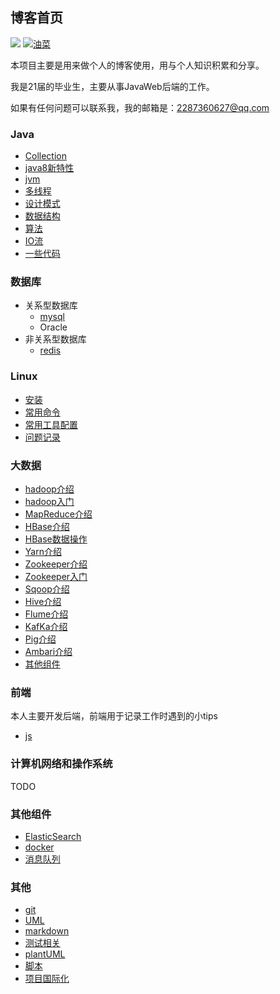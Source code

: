 ## 博客首页

![](https://img.shields.io/badge/码龄-3年-blue)    [![油菜](https://img.shields.io/badge/dynamic/json?color=FE7398&label=bilibili&prefix=%E7%B2%89%E4%B8%9D%E6%95%B0%3A&query=%24.data.totalSubs&url=https%3A%2F%2Fapi.spencerwoo.com%2Fsubstats%2F%3Fsource%3Dbilibili%26queryKey%3D251889727)](https://space.bilibili.com/251889727)

本项目主要是用来做个人的博客使用，用与个人知识积累和分享。

我是21届的毕业生，主要从事JavaWeb后端的工作。

如果有任何问题可以联系我，我的邮箱是：2287360627@qq.com

### Java

- [Collection](https://github.com/youcai922/youcai922.github.io/tree/main/01.java/00.Collection)
- [java8新特性](https://github.com/youcai922/youcai922.github.io/tree/main/01.java/01java8%E6%96%B0%E7%89%B9%E6%80%A7)
- [jvm](https://github.com/youcai922/youcai922.github.io/tree/main/01.java/02.jvm)
- [多线程](https://github.com/youcai922/youcai922.github.io/tree/main/01.java/03.%E5%A4%9A%E7%BA%BF%E7%A8%8B)
- [设计模式](https://github.com/youcai922/youcai922.github.io/tree/main/01.java/04.%E8%AE%BE%E8%AE%A1%E6%A8%A1%E5%BC%8F)
- [数据结构](https://github.com/youcai922/youcai922.github.io/tree/main/01.java/%E6%95%B0%E6%8D%AE%E7%BB%93%E6%9E%84)
- [算法](https://github.com/youcai922/youcai922.github.io/tree/main/01.java/05.%E6%95%B0%E6%8D%AE%E7%BB%93%E6%9E%84)
- [IO流](https://github.com/youcai922/youcai922.github.io/tree/main/01.java/07.IO%E6%B5%81)
- [一些代码](https://github.com/youcai922/youcai922.github.io/tree/main/01.java/99.一些代码)



### 数据库

- 关系型数据库
  - [mysql](https://github.com/youcai922/youcai922.github.io/tree/main/02.dataBase/mysql)
  - Oracle
- 非关系型数据库
  - [redis](https://github.com/youcai922/youcai922.github.io/tree/main/02.dataBase/redis)

### Linux

- [安装](https://github.com/youcai922/youcai922.github.io/blob/main/03.Linux/00%E5%AE%89%E8%A3%85.md)
- [常用命令](https://github.com/youcai922/youcai922.github.io/blob/main/03.Linux/01%E5%B8%B8%E7%94%A8%E5%91%BD%E4%BB%A4.md)
- [常用工具配置](https://github.com/youcai922/youcai922.github.io/blob/main/03.Linux/02%E5%B8%B8%E7%94%A8%E5%B7%A5%E5%85%B7%E9%85%8D%E7%BD%AE.md)
- [问题记录](https://github.com/youcai922/youcai922.github.io/blob/main/03.Linux/03%E9%97%AE%E9%A2%98%E8%AE%B0%E5%BD%95.md)

### 大数据

- [hadoop介绍](https://github.com/youcai922/youcai922.github.io/blob/main/04.BigData/01-0Hadoop%E4%BB%8B%E7%BB%8D.md)
- [hadoop入门](https://github.com/youcai922/youcai922.github.io/blob/main/04.BigData/01-1Hadoop%E5%85%A5%E9%97%A8.md)
- [MapReduce介绍](https://github.com/youcai922/youcai922.github.io/blob/main/04.BigData/02-0MapReduce%E4%BB%8B%E7%BB%8D.md)
- [HBase介绍](https://github.com/youcai922/youcai922.github.io/blob/main/04.BigData/03-0HBase%E4%BB%8B%E7%BB%8D.md)
- [HBase数据操作](https://github.com/youcai922/youcai922.github.io/blob/main/04.BigData/03-1HBase%E6%95%B0%E6%8D%AE%E6%93%8D%E4%BD%9C.md)
- [Yarn介绍](https://github.com/youcai922/youcai922.github.io/blob/main/04.BigData/04-0Yarn%E4%BB%8B%E7%BB%8D.md)
- [Zookeeper介绍](https://github.com/youcai922/youcai922.github.io/blob/main/04.BigData/05-0Zookeeper%E4%BB%8B%E7%BB%8D.md)
- [Zookeeper入门](https://github.com/youcai922/youcai922.github.io/blob/main/04.BigData/05-1Zookeeper%E5%85%A5%E9%97%A8.md)
- [Sqoop介绍](https://github.com/youcai922/youcai922.github.io/blob/main/04.BigData/06-0Sqoop%E4%BB%8B%E7%BB%8D.md)
- [Hive介绍](https://github.com/youcai922/youcai922.github.io/blob/main/04.BigData/07-0Hive%E4%BB%8B%E7%BB%8D.md)
- [Flume介绍](https://github.com/youcai922/youcai922.github.io/blob/main/04.BigData/08-0Flume%E4%BB%8B%E7%BB%8D.md)
- [KafKa介绍](https://github.com/youcai922/youcai922.github.io/blob/main/04.BigData/09-0Kafka%E4%BB%8B%E7%BB%8D.md)
- [Pig介绍](https://github.com/youcai922/youcai922.github.io/blob/main/04.BigData/10-0Pig%E4%BB%8B%E7%BB%8D.md)
- [Ambari介绍](https://github.com/youcai922/youcai922.github.io/blob/main/04.BigData/11-0Ambari%E4%BB%8B%E7%BB%8D.md)
- [其他组件](https://github.com/youcai922/youcai922.github.io/blob/main/04.BigData/12-0%E5%85%B6%E4%BB%96%E7%BB%84%E4%BB%B6%E7%9A%84%E4%BB%8B%E7%BB%8D.md)

### 前端

本人主要开发后端，前端用于记录工作时遇到的小tips

- [js](https://github.com/youcai922/youcai922.github.io/blob/main/05.%E5%89%8D%E7%AB%AF/js/%E5%B7%A5%E4%BD%9C%E7%BB%8F%E9%AA%8C.md)

### 计算机网络和操作系统

TODO



### 其他组件

- [ElasticSearch](https://github.com/youcai922/youcai922.github.io/tree/main/10.%E5%85%B6%E4%BB%96%E7%BB%84%E4%BB%B6/ElasticSearch)
- [docker](https://github.com/youcai922/youcai922.github.io/tree/main/10.%E5%85%B6%E4%BB%96%E7%BB%84%E4%BB%B6/%E5%AE%B9%E5%99%A8)
- [消息队列](https://github.com/youcai922/youcai922.github.io/tree/main/10.%E5%85%B6%E4%BB%96%E7%BB%84%E4%BB%B6/%E6%B6%88%E6%81%AF%E9%98%9F%E5%88%97)

### 其他

- [git](https://github.com/youcai922/youcai922.github.io/blob/main/05.other/git.md)
- [UML](https://github.com/youcai922/youcai922.github.io/blob/main/20.other/UML.md)
- [markdown](https://github.com/youcai922/youcai922.github.io/blob/main/05.other/markdown.md)
- [测试相关](https://github.com/youcai922/youcai922.github.io/tree/main/20.other/%E6%B5%8B%E8%AF%95)
- [plantUML](https://github.com/youcai922/youcai922.github.io/blob/main/20.other/plantUML.md)
- [脚本](https://github.com/youcai922/youcai922.github.io/tree/main/20.other/%E8%84%9A%E6%9C%AC)
- [项目国际化](https://github.com/youcai922/youcai922.github.io/tree/main/20.other/%E9%A1%B9%E7%9B%AE%E5%9B%BD%E9%99%85%E5%8C%96)

